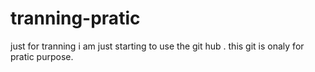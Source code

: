 # tranning-pratic
just for tranning
i am just starting to use the git hub .
this git is onaly for pratic purpose.
